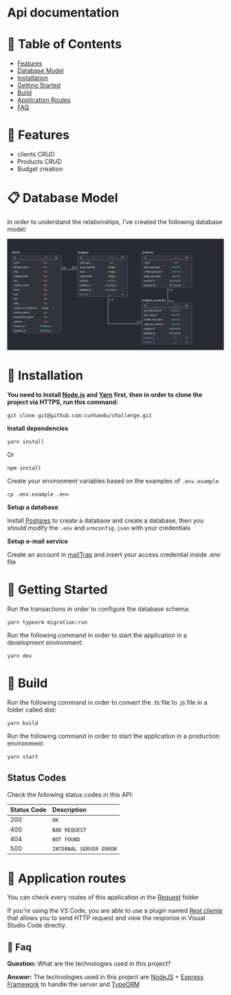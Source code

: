 # Api documentation

# :pushpin: Table of Contents

* [Features](#rocket-features)
* [Database Model](#clipboard-database-model)
* [Installation](#construction_worker-installation)
* [Getting Started](#runner-getting-started)
* [Build](#runner-build)
* [Application Routes](#rocket-application-routes)
* [FAQ](#postbox-faq)

# :rocket: Features

* clients CRUD
* Products CRUD
* Budget creation

# :clipboard: Database Model

In order to understand the relationships, I've created the following database model:

<p align="center">
   <img src=".github/order_db_model.png" width="900"/>
</p>

# :construction_worker: Installation

**You need to install [Node.js](https://nodejs.org/en/download/) and [Yarn](https://yarnpkg.com/) first, then in order to clone the project via HTTPS, run this command:**


```
git clone git@github.com:cunhaedu/challenge.git
```

**Install dependencies**

```
yarn install
```
Or

```
npm install
```

Create your environment variables based on the examples of ```.env.example```

```
cp .env.example .env
```

**Setup a database**

Install [Postgres](https://www.postgresql.org/) to create a database and create a database, then you should modify the ```.env``` and ```ormconfig.json``` with your credentials

**Setup e-mail service**

Create an account in [mailTrap](https://mailtrap.io/) and insert your access credential inside .env file

# :runner: Getting Started

Run the transactions in order to configure the database schema:
```
yarn typeorm migration:run
```

Run the following command in order to start the application in a development environment:
```
yarn dev
```

# :runner: Build
Run the following command in order to convert the .ts file to .js file in a folder called dist:
```
yarn build
```

Run the following command in order to start the application in a production environment:
```
yarn start
```

## Status Codes

Check the following status codes in this API:

| Status Code | Description |
| :--- | :--- |
| 200 | `OK` |
| 400 | `BAD REQUEST` |
| 404 | `NOT FOUND` |
| 500 | `INTERNAL SERVER ERROR` |

# :rocket: Application routes

You can check every routes of this application in the [Request](./requests) folder

If you're using the VS Code, you are able to use a plugin named [Rest cliente](https://marketplace.visualstudio.com/items?itemName=humao.rest-client) that allows you to send HTTP request and view the response in Visual Studio Code directly.

## :postbox: Faq

**Question:** What are the technologies used in this project?

**Answer:** The technologies used in this project are [NodeJS](https://nodejs.org/en/) + [Express Framework](http://expressjs.com/en/) to handle the server and [TypeORM](https://typeorm.io/#/)
